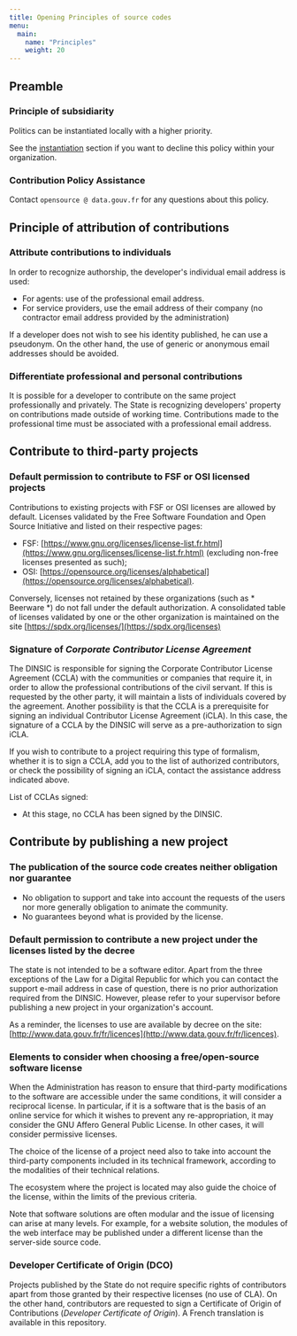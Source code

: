 ```yaml
---
title: Opening Principles of source codes
menu:
  main:
    name: "Principles"
    weight: 20
---
```


## Preamble

### Principle of subsidiarity

Politics can be instantiated locally with a higher priority.

See the [instantiation](Instanciation.md) section  if you want to decline this policy within your organization.

### Contribution Policy Assistance

Contact `opensource @ data.gouv.fr` for any questions about this policy.

## Principle of attribution of contributions

### Attribute contributions to individuals

In order to recognize authorship, the developer's individual email address is used:

* For agents: use of the professional email address.
* For service providers, use the email address of their company (no contractor email address provided by the administration)

If a developer does not wish to see his identity published, he can use a pseudonym.  On the other hand, the use of generic or anonymous email addresses should be avoided.

### Differentiate professional and personal contributions

It is possible for a developer to contribute on the same project professionally and privately.  The State is recognizing developers' property on contributions made outside of working time. Contributions made to the professional time must be associated with a professional email address.

## Contribute to third-party projects

### Default permission to contribute to FSF or OSI licensed projects

Contributions to existing projects with FSF or OSI licenses are allowed by default.  Licenses validated by the Free Software Foundation and Open Source Initiative and listed on their respective pages:

* FSF: [https://www.gnu.org/licenses/license-list.fr.html](https://www.gnu.org/licenses/license-list.fr.html) (excluding non-free licenses presented as such);
* OSI: [https://opensource.org/licenses/alphabetical](https://opensource.org/licenses/alphabetical).


Conversely, licenses not retained by these organizations (such as * Beerware *) do not fall under the default authorization.  A consolidated table of licenses validated by one or the other organization is maintained on the site [https://spdx.org/licenses/](https://spdx.org/licenses)

### Signature of *Corporate Contributor License Agreement*

The DINSIC is responsible for signing the Corporate Contributor License Agreement (CCLA) with the communities or companies that require it, in order to allow the professional contributions of the civil servant. If this is requested by the other party, it will maintain a lists of individuals covered by the agreement. Another possibility is that the CCLA is a prerequisite for signing an individual Contributor License Agreement (iCLA). In this case, the signature of a CCLA by the DINSIC will serve as a pre-authorization to sign iCLA.

If you wish to contribute to a project requiring this type of formalism, whether it is to sign a CCLA, add you to the list of authorized contributors, or check the possibility of signing an iCLA, contact the assistance address indicated above.

List of CCLAs signed:

* At this stage, no CCLA has been signed by the DINSIC.

## Contribute by publishing a new project

### The publication of the source code creates neither obligation nor guarantee

* No obligation to support and take into account the requests of the users nor more generally obligation to animate the community.
* No guarantees beyond what is provided by the license.

### Default permission to contribute a new project under the licenses listed by the decree

The state is not intended to be a software editor. Apart from the three exceptions of the Law for a Digital Republic for which you can contact the support e-mail address in case of question, there is no prior authorization required from the DINSIC. However, please refer to your supervisor before publishing a new project in your organization's account.

As a reminder, the licenses to use are available by decree on the site: [http://www.data.gouv.fr/fr/licences](http://www.data.gouv.fr/fr/licences).

### Elements to consider when choosing a free/open-source software license

When the Administration has reason to ensure that third-party modifications to the software are accessible under the same conditions, it will consider a reciprocal license. In particular, if it is a software that is the basis of an online service for which it wishes to prevent any re-appropriation, it may consider the GNU Affero General Public License. In other cases, it will consider permissive licenses.

The choice of the license of a project need also to take into account the third-party components included in its technical framework, according to the modalities of their technical relations.

The ecosystem where the project is located may also guide the choice of the license, within the limits of the previous criteria.

Note that software solutions are often modular and the issue of licensing can arise at many levels. For example, for a website solution, the modules of the web interface may be published under a different license than the server-side source code.

### Developer Certificate of Origin (DCO)

Projects published by the State do not require specific rights of contributors apart from those granted by their respective licenses (no use of CLA). On the other hand, contributors are requested to sign a Certificate of Origin of Contributions (*Developer Certificate of Origin*). A French translation is available in this repository.
